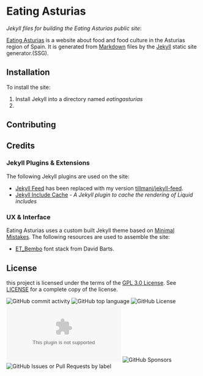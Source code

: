 # Eating Asturias
*Jekyll files for building the Eating Asturias public site*:

[Eating Asturias](https://eatingasturias.com) is a website about food and food culture in the Asturias region of Spain. It is generated from [Markdown](https://daringfireball.net/projects/markdown/) files by the [Jekyll](https://jekyllrb.com/) static site generator.(SSG).
## Installation
To install the site:
1. Install Jekyll into a directory named *eatingasturias*
2. 
## Contributing
## Credits
### Jekyll Plugins & Extensions
The following Jekyll plugins are used on the site:
- [Jekyll Feed](https://github.com/jekyll/jekyll-feed) has been replaced with my version [tillmanj/jekyll-feed](https://github.com/tillmanj/jekyll-feed).
- [Jekyll Include Cache](https://github.com/benbalter/jekyll-include-cache) - _A Jekyll plugin to cache the rendering of Liquid includes_
### UX & Interface
Eating Asturias uses a custom built Jekyll theme based on [Minimal Mistakes](https://mmistakes.github.io).
The following resources are used to assemble the site:
- [ET_Bembo](https://github.com/DavidBarts/ET_Bembo) font stack from David Barts.
## License
this project is licensed under the terms of the [GPL 3.0 License](https://www.gnu.org/licenses/gpl-3.0.en.html). See [LICENSE](https://github.com/tillmanj/eatingasturias/blob/main/LICENSE) for a complete copy of the license.

![GitHub commit activity](https://img.shields.io/github/commit-activity/m/tillmanj/eatingasturias?authorFilter=tillmanj) ![GitHub top language](https://img.shields.io/github/languages/top/tillmanj/eatingasturias) ![GitHub License](https://img.shields.io/github/license/tillmanj/eatingasturias) ![Mozilla HTTP Observatory Grade](https://img.shields.io/mozilla-observatory/grade/eatingasturias.com) ![GitHub Sponsors](https://img.shields.io/github/sponsors/tillmanj) ![GitHub Issues or Pull Requests by label](https://img.shields.io/github/issues/tillmanj/eatingasturias/bug)








